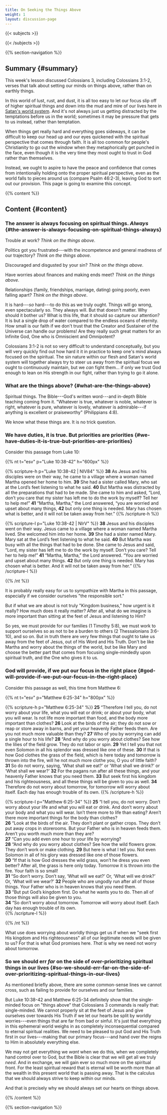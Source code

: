 ```yaml
---
title: On Seeking the Things Above
weight: 1
layout: discussion-page
---
```


{{< subjects >}}

{{< /subjects >}}

{{% section-navigation %}}

## Summary {#summary}

This week's lesson discussed Colossians 3, including Colossians 3:1-2, verses that talk about setting our minds on things above, rather than on earthly things.

In this world of lust, rust, and dust, it is all too easy to let our focus slip off of higher spiritual things and down into the mud and mire of our lives here in [Satan's world system](/longer-topical-studies/ichthys-sr4-satans-world-system/). And it's not always just us getting distracted by the temptations before us in the world; sometimes it may be pressure that gets to us instead, rather than temptation.

When things get really hard and everything goes sideways, it can be difficult to keep our head up and our eyes quickened with the spiritual perspective that comes through faith. It is all too common for people's Christianity to go out the window when they metaphorically get punched in the face, even though it is the very time they most ought to trust in God rather than themselves.

Instead, we ought to aspire to have the peace and confidence that comes from intentionally holding onto the proper spiritual perspective, even as the world falls to pieces around us (compare Psalm 46:2-3), leaving God to sort out our provision. This page is going to examine this concept.

{{% content %}}

## Content {#content}

<!-- --- -->

### The answer is always focusing on spiritual things. *Always* {#the-answer-is-always-focusing-on-spiritual-things-always}

Trouble at work? *Think on the things above*.

Politics got you frustrated---with the incompetence and general madness of our trajectory? *Think on the things above*.

Discouraged and disgusted by your sin? *Think on the things above*.

Have worries about finances and making ends meet? *Think on the things above*.

Relationships (family, friendships, marriage, dating) going poorly, even falling apart? *Think on the things above*.

It is hard---*so* hard---to do this as we truly ought. Things will go wrong, even spectacularly so. They always will. But that doesn't matter. Why should it bother us? What is this life, that it should so capture our attention? It is but a single drop of water compared to the endless oceans of eternity. How small is our faith if we don't trust that the Creator and Sustainer of the Universe can handle our problems! Are they really such great matters for an Infinite God, One who is Omniscient and Omnipotent?

Colossians 3:1-2 is not so very difficult to understand conceptually, but you will very quickly find out how hard it it in practice to keep one's mind always focused on the spiritual. The sin nature within our flesh and Satan's world system will together always try to steer us away from the spiritual focus we ought to continuously maintain, but we *can* fight them... if only we trust God enough to lean on His strength in our fight, rather than trying to go it alone.

### What are the things above? {#what-are-the-things-above}

Spiritual things. The Bible---God's written word---and in-depth Bible teaching coming from it. "Whatever is true, whatever is noble, whatever is right, whatever is pure, whatever is lovely, whatever is admirable---if anything is excellent or praiseworthy" (Philippians 4:8).

We know what these things are. It is no trick question.

### We have duties, it is true. But priorities are priorities {#we-have-duties-it-is-true-but-priorities-are-priorities}

Consider this passage from Luke 10:

{{% nt t="esv" p="Luke 10:38-42" h="600px" %}}

{{% scripture-h p="Luke 10:38-42 | NIV84" %}}
**38** As Jesus and his disciples were on their way, he came to a village where a woman named Martha opened her home to him. **39** She had a sister called Mary, who sat at the Lord’s feet listening to what he said. **40** But Martha was distracted by all the preparations that had to be made. She came to him and asked, “Lord, don’t you care that my sister has left me to do the work by myself? Tell her to help me!” **41** “Martha, Martha,” the Lord answered, “you are worried and upset about many things, **42** but only one thing is needed. Mary has chosen what is better, and it will not be taken away from her.” 
{{% /scripture-h %}}

{{% scripture-l p="Luke 10:38-42 | NIrV" %}}
**38** Jesus and his disciples went on their way. Jesus came to a village where a woman named Martha lived. She welcomed him into her home. **39** She had a sister named Mary. 
Mary sat at the Lord’s feet listening to what he said. **40** But Martha was busy with all the things that had to be done. She came to Jesus and said, “Lord, my sister has left me to do the work by myself. Don’t you care? Tell her to help me!” **41** “Martha, Martha,” the Lord answered. “You are worried and upset about many things. **42** But only one thing is needed. Mary has chosen what is better. And it will not be taken away from her.” 
{{% /scripture-l %}}

{{% /nt %}}

It is probably really easy for us to sympathize with Martha in this passage, especially if we consider ourselves "the responsible sort."

But if what we are about is not truly "Kingdom business," how urgent is it really? How much does it really matter? After all, what do we imagine is more important than sitting at the feet of Jesus and listening to Him?

So yes, we must provide for our families (1 Timothy 5:8), we must work to support ourselves so as not to be a burden to others (2 Thessalonians 3:6-10), and so on. But in truth there are very few things that ought to take us away from the feet of Jesus, out of His Word and His Truth. Don't be like Martha and worry about the things of the world, but be like Mary and choose the better part that comes from focusing single-mindedly upon spiritual truth, and the One who gives it to us.

### God will provide, if we put our focus in the right place {#god-will-provide-if-we-put-our-focus-in-the-right-place}

Consider this passage as well, this time from Matthew 6:

{{% nt t="esv" p="Matthew 6:25-34" h="800px" %}}

{{% scripture-h p="Matthew 6:25-34" %}}
**25** “Therefore I tell you, do not worry about your life, what you will eat or drink; or about your body, what you will wear. Is not life more important than food, and the body more important than clothes? **26** Look at the birds of the air; they do not sow or reap or store away in barns, and yet your heavenly Father feeds them. Are you not much more valuable than they? **27** Who of you by worrying can add a single hour to his life? 
**28** “And why do you worry about clothes? See how the lilies of the field grow. They do not labor or spin. **29** Yet I tell you that not even Solomon in all his splendor was dressed like one of these. **30** If that is how God clothes the grass of the field, which is here today and tomorrow is thrown into the fire, will he not much more clothe you, O you of little faith? **31** So do not worry, saying, ‘What shall we eat?’ or ‘What shall we drink?’ or ‘What shall we wear?’ **32** For the pagans run after all these things, and your heavenly Father knows that you need them. **33** But seek first his kingdom and his righteousness, and all these things will be given to you as well. **34** Therefore do not worry about tomorrow, for tomorrow will worry about itself. Each day has enough trouble of its own. 
{{% /scripture-h %}}

{{% scripture-l p="Matthew 6:25-34" %}}
**25** “I tell you, do not worry. Don’t worry about your life and what you will eat or drink. And don’t worry about your body and what you will wear. Isn’t there more to life than eating? Aren’t there more important things for the body than clothes?  
**26** “Look at the birds of the air. They don’t plant or gather crops. They don’t put away crops in storerooms. But your Father who is in heaven feeds them. Aren’t you worth much more than they are?  
**27** “Can you add even one hour to your life by worrying?  
**28** “And why do you worry about clothes? See how the wild flowers grow. They don’t work or make clothing. **29** But here is what I tell you. Not even Solomon in all of his glory was dressed like one of those flowers.  
**30** “If that is how God dresses the wild grass, won’t he dress you even better? After all, the grass is here only today. Tomorrow it is thrown into the fire. Your faith is so small!  
**31** “So don’t worry. Don’t say, ‘What will we eat?’ Or, ‘What will we drink?’ Or, ‘What will we wear?’ **32** People who are ungodly run after all of those things. Your Father who is in heaven knows that you need them.  
**33** “But put God’s kingdom first. Do what he wants you to do. Then all of those things will also be given to you.  
**34** “So don’t worry about tomorrow. Tomorrow will worry about itself. Each day has enough trouble of its own.  
{{% /scripture-l %}}

{{% /nt %}}

What use does worrying about worldly things get us if when we "seek first His kingdom and His righteousness" all of our legitimate needs will be given to us? For that is what God promises here. *That* is why we need not worry about tomorrow.

### So we should err *far* on the side of over-prioritizing spiritual things in our lives {#so-we-should-err-far-on-the-side-of-over-prioritizing-spiritual-things-in-our-lives}

As mentioned briefly above, there are some common-sense lines we cannot cross, such as failing to provide for ourselves and our families.

But Luke 10:38-42 and Matthew 6:25-34 definitely show that the single-minded focus on "things above" that Colossians 3 commands is really that: single-minded. We cannot properly sit at the feet of Jesus and give ourselves over towards His Truth if we let our hearts be split by worldly worries---even things that are far from bad or sinful. It's just that everything in this ephemeral world weighs in as completely inconsequential compared to eternal spiritual realities. We need to be pleased to put God and His Truth first in our lives---making that our primary focus---and hand over the reigns to Him in absolutely everything else.

We may not get everything we *want* when we do this, when we completely hand control over to God, but the Bible is clear that we will get all we truly *need*. And in exchange, we will gain ever so much more on the spiritual front. For the least spiritual reward that is eternal will be worth more than all the wealth in this present world that is passing away. That is the calculus that we should always strive to keep within our minds.

And that is precisely why we should always set our hearts on things above.

{{% /content %}}

{{% section-navigation %}}